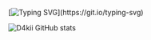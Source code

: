 [![Typing SVG](https://readme-typing-svg.demolab.com?font=Fira+Code&pause=1000&color=A10404&width=435&lines=Hello%2C+i'm+Daki!)](https://git.io/typing-svg)

![D4kii GitHub stats](https://github-readme-stats.vercel.app/api?username=D4kii&show_icons=true&theme=synthwave)

